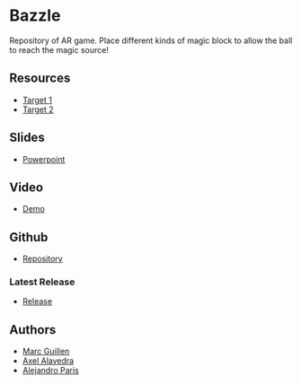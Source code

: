 # Bazzle
Repository of AR game. Place different kinds of magic block to allow the ball to reach the magic source!

## Resources
* [Target 1](https://github.com/AlejandroParis/Ar_Project/blob/master/Assets/Editor/Vuforia/ImageTargetTextures/DeviceDB/Poker_1_scaled.jpg)
* [Target 2](https://github.com/AlejandroParis/Ar_Project/blob/master/Assets/Editor/Vuforia/ImageTargetTextures/DeviceDB/Poker_3_scaled.jpg)

## Slides
* [Powerpoint](https://docs.google.com/presentation/d/1FAPSgNNyMJtpc8cPXRl-HxLOrk3DmZG_7j_5Xw6Z5Lo/edit?usp=sharing)

## Video
* [Demo]()

## Github
* [Repository](https://github.com/AlejandroParis/Ar_Project)

### Latest Release
* [Release](https://github.com/AlejandroParis/Ar_Project/releases/tag/0.1)

## Authors
* [Marc Guillen](https://github.com/Marcgs96)
* [Axel Alavedra](https://github.com/AxelAlavedra)
* [Alejandro Paris](https://github.com/AlejandroParis)
